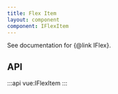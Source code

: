 ```yaml
---
title: Flex Item
layout: component
component: IFlexItem
---
```


See documentation for {@link IFlex}.

## API

:::api
vue:IFlexItem
:::
